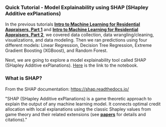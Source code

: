 ### Quick Tutorial - Model Explainability using SHAP (SHapley Additive exPlanations)

In the previous tutorials **[Intro to Machine Learning for Residential Appraisers, Part 1](https://github.com/AngeloDSML/Home_Valuation_Part_1)** and **[Intro to Machine Learning for Residential Appraisers, Part 2](https://github.com/AngeloDSML/Home_Valuation_Part_2)**, we covered data collection, data wrangling/cleaning, visualizations, and data modeling. Then we ran predictions using four different models: Linear Regression, Decision Tree Regression, Extreme Gradient Boosting (XGBoost), and Random Forest.
&nbsp;

Next, we are going to explore a model explainability tool called SHAP (SHapley Additive exPlanations). [Here](https://github.com/AngeloDSML/Explainability_SHAP/blob/main/Tutorial_Shap.ipynb) is the link to the notebook.
&nbsp;
&nbsp; 


### What is SHAP?

From the SHAP documentation: https://shap.readthedocs.io/ 
&nbsp;

"SHAP (SHapley Additive exPlanations) is a game theoretic approach to explain the output of any machine learning model. It connects optimal credit allocation with local explanations using the classic Shapley values from game theory and their related extensions (see **[papers](https://github.com/slundberg/shap#citations)** for details and citations)."

